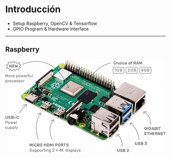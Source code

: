 # Introducción

- Setup Raspberry, OpenCV & Tensorflow
- GPIO Program & Hardware interface

---

## Raspberry

![](resource/rpi_hardware.png)

